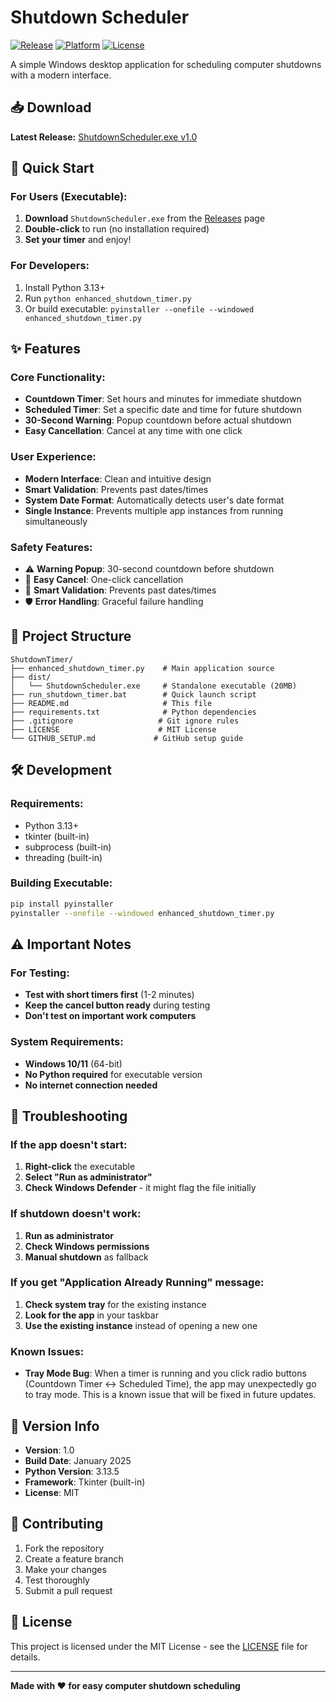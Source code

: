 # Shutdown Scheduler

[![Release](https://img.shields.io/badge/version-v1.0-blue.svg)](https://github.com/YOUR_USERNAME/ShutdownTimer/releases)
[![Platform](https://img.shields.io/badge/platform-Windows-lightgrey.svg)](https://github.com/YOUR_USERNAME/ShutdownTimer)
[![License](https://img.shields.io/badge/license-MIT-green.svg)](LICENSE)

A simple Windows desktop application for scheduling computer shutdowns with a modern interface.

## 📥 Download

**Latest Release:** [ShutdownScheduler.exe v1.0](https://github.com/YOUR_USERNAME/ShutdownTimer/releases/latest)

## 🚀 Quick Start

### For Users (Executable):
1. **Download** `ShutdownScheduler.exe` from the [Releases](https://github.com/YOUR_USERNAME/ShutdownTimer/releases) page
2. **Double-click** to run (no installation required)
3. **Set your timer** and enjoy!

### For Developers:
1. Install Python 3.13+
2. Run `python enhanced_shutdown_timer.py`
3. Or build executable: `pyinstaller --onefile --windowed enhanced_shutdown_timer.py`

## ✨ Features

### Core Functionality:
- **Countdown Timer**: Set hours and minutes for immediate shutdown
- **Scheduled Timer**: Set a specific date and time for future shutdown
- **30-Second Warning**: Popup countdown before actual shutdown
- **Easy Cancellation**: Cancel at any time with one click

### User Experience:
- **Modern Interface**: Clean and intuitive design
- **Smart Validation**: Prevents past dates/times
- **System Date Format**: Automatically detects user's date format
- **Single Instance**: Prevents multiple app instances from running simultaneously

### Safety Features:
- ⚠️ **Warning Popup**: 30-second countdown before shutdown
- 🔄 **Easy Cancel**: One-click cancellation
- 📅 **Smart Validation**: Prevents past dates/times
- 🛡️ **Error Handling**: Graceful failure handling

## 📁 Project Structure

```
ShutdownTimer/
├── enhanced_shutdown_timer.py    # Main application source
├── dist/
│   └── ShutdownScheduler.exe     # Standalone executable (20MB)
├── run_shutdown_timer.bat        # Quick launch script
├── README.md                     # This file
├── requirements.txt              # Python dependencies
├── .gitignore                   # Git ignore rules
├── LICENSE                      # MIT License
└── GITHUB_SETUP.md             # GitHub setup guide
```

## 🛠️ Development

### Requirements:
- Python 3.13+
- tkinter (built-in)
- subprocess (built-in)
- threading (built-in)

### Building Executable:
```bash
pip install pyinstaller
pyinstaller --onefile --windowed enhanced_shutdown_timer.py
```

## ⚠️ Important Notes

### For Testing:
- **Test with short timers first** (1-2 minutes)
- **Keep the cancel button ready** during testing
- **Don't test on important work computers**

### System Requirements:
- **Windows 10/11** (64-bit)
- **No Python required** for executable version
- **No internet connection needed**

## 🔧 Troubleshooting

### If the app doesn't start:
1. **Right-click** the executable
2. **Select "Run as administrator"**
3. **Check Windows Defender** - it might flag the file initially

### If shutdown doesn't work:
1. **Run as administrator**
2. **Check Windows permissions**
3. **Manual shutdown** as fallback

### If you get "Application Already Running" message:
1. **Check system tray** for the existing instance
2. **Look for the app** in your taskbar
3. **Use the existing instance** instead of opening a new one

### Known Issues:
- **Tray Mode Bug**: When a timer is running and you click radio buttons (Countdown Timer ↔ Scheduled Time), the app may unexpectedly go to tray mode. This is a known issue that will be fixed in future updates.

## 📝 Version Info

- **Version**: 1.0
- **Build Date**: January 2025
- **Python Version**: 3.13.5
- **Framework**: Tkinter (built-in)
- **License**: MIT

## 🤝 Contributing

1. Fork the repository
2. Create a feature branch
3. Make your changes
4. Test thoroughly
5. Submit a pull request

## 📄 License

This project is licensed under the MIT License - see the [LICENSE](LICENSE) file for details.

---

**Made with ❤️ for easy computer shutdown scheduling** 